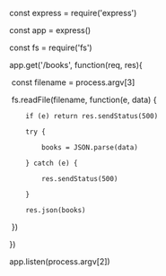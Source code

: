 const express = require('express')

const app = express()

const fs = require('fs')



app.get('/books', function(req, res){

​	const filename = process.argv[3]

​	fs.readFile(filename, function(e, data) {

 		if (e) return res.sendStatus(500)

  		try {

   			books = JSON.parse(data)

  		} catch (e) {

   			res.sendStatus(500)

  		}

  		res.json(books)

​	})

})



app.listen(process.argv[2])